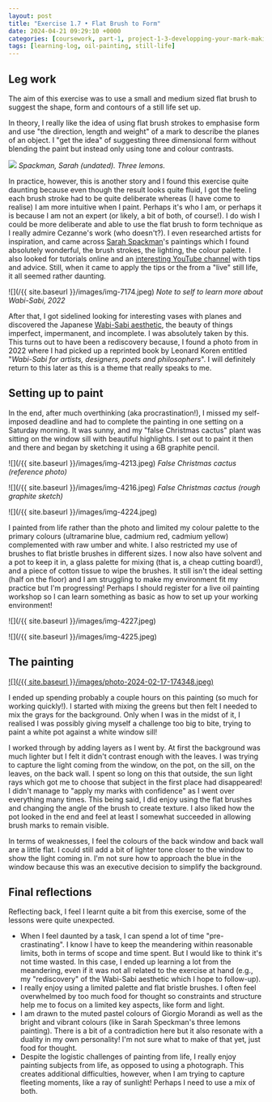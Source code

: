 ```yaml
---
layout: post
title: "Exercise 1.7 • Flat Brush to Form"
date: 2024-04-21 09:29:10 +0000
categories: [coursework, part-1, project-1-3-developping-your-mark-making]
tags: [learning-log, oil-painting, still-life]
---
```


## Leg work


The aim of this exercise was to use a small and medium sized flat brush to suggest the shape, form and contours of a still life set up.



In theory, I really like the idea of using flat brush strokes to emphasise form and use "the direction, length and weight" of a mark to describe the planes of an object. I "get the idea" of suggesting three dimensional form without blending the paint but instead only using tone and colour contrasts.


![](https://static.wixstatic.com/media/65125b_739ee6d026fa4c1f9abf04c38377da09~mv2.jpeg/v1/fit/w_3024,h_1890,q_90/65125b_739ee6d026fa4c1f9abf04c38377da09~mv2.webp)
_Spackman, Sarah (undated). Three lemons._


In practice, however, this is another story and I found this exercise quite daunting because even though the result looks quite fluid, I got the feeling each brush stroke had to be quite deliberate whereas (I have come to realise) I am more intuitive when I paint. Perhaps it's who I am, or perhaps it is because I am not an expert (or likely, a bit of both, of course!). I do wish I could be more deliberate and able to use the flat brush to form technique as I really admire Cezanne's work (who doesn't?). I even researched artists for inspiration, and came across [Sarah Spackman](https://www.sarahspackman.com)'s paintings which I found absolutely wonderful, the brush strokes, the lighting, the colour palette. I also looked for tutorials online and an [interesting YouTube channel](https://www.youtube.com/watch?v=q6Fh07zQ2KU&t=93s) with tips and advice. Still, when it came to apply the tips or the from a "live" still life, it all seemed rather daunting.


![](/{{ site.baseurl }}/images/img-7174.jpeg)
_Note to self to learn more about Wabi-Sabi, 2022_


After that, I got sidelined looking for interesting vases with planes and discovered the Japanese [Wabi-Sabi aesthetic](https://en.wikipedia.org/wiki/Wabi-sabi), the beauty of things imperfect, impermanent, and incomplete. I was absolutely taken by this. This turns out to have been a rediscovery because, I found a photo from in 2022 where I had picked up a reprinted book by Leonard Koren entitled "_Wabi-Sabi for artists, designers, poets and philosophers_". I will definitely return to this later as this is a theme that really speaks to me.


## Setting up to paint


In the end, after much overthinking (aka procrastination!), I missed my self-imposed deadline and had to complete the painting in one setting on a Saturday morning. It was sunny, and my "false Christmas cactus" plant was sitting on the window sill with beautiful highlights. I set out to paint it then and there and began by sketching it using a 6B graphite pencil.




![](/{{ site.baseurl }}/images/img-4213.jpeg)
_False Christmas cactus (reference photo)_



![](/{{ site.baseurl }}/images/img-4216.jpeg)
_False Christmas cactus (rough graphite sketch)_



![](/{{ site.baseurl }}/images/img-4224.jpeg)


I painted from life rather than the photo and limited my colour palette to the primary colours (ultramarine blue, cadmium red, cadmium yellow) complemented with raw umber and white. I also restricted my use of brushes to flat bristle brushes in different sizes. I now also have solvent and a pot to keep it in, a glass palette for mixing (that is, a cheap cutting board!), and a piece of cotton tissue to wipe the brushes. It still isn't the ideal setting (half on the floor) and I am struggling to make my environment fit my practice but I'm progressing! Perhaps I should register for a live oil painting workshop so I can learn something as basic as how to set up your working environment!




![](/{{ site.baseurl }}/images/img-4227.jpeg)



![](/{{ site.baseurl }}/images/img-4225.jpeg)



## The painting

[![](/{{ site.baseurl }}/images/photo-2024-02-17-174348.jpeg)](https://spaces.oca.ac.uk/gaellelog/wp-content/uploads/sites/5355/2024/04/Photo_2024-04-20_131354-scaled.jpg)


I ended up spending probably a couple hours on this painting (so much for working quickly!). I started with mixing the greens but then felt I needed to mix the grays for the background. Only when I was in the midst of it, I realised I was possibly giving myself a challenge too big to bite, trying to paint a white pot against a white window sill!



I worked through by adding layers as I went by. At first the background was much lighter but I felt it didn't contrast enough with the leaves. I was trying to capture the light coming from the window, on the pot, on the sill, on the leaves, on the back wall. I spent so long on this that outside, the sun light rays which got me to choose that subject in the first place had disappeared! I didn't manage to "apply my marks with confidence" as I went over everything many times. This being said, I did enjoy using the flat brushes and changing the angle of the brush to create texture. I also liked how the pot looked in the end and feel at least I somewhat succeeded in allowing brush marks to remain visible.



In terms of weaknesses, I feel the colours of the back window and back wall are a little flat. I could still add a bit of lighter tone closer to the window to show the light coming in. I'm not sure how to approach the blue in the window because this was an executive decision to simplify the background.


## Final reflections


Reflecting back, I feel I learnt quite a bit from this exercise, some of the lessons were quite unexpected.


- When I feel daunted by a task, I can spend a lot of time "pre-crastinating". I know I have to keep the meandering within reasonable limits, both in terms of scope and time spent. But I would like to think it's not time wasted. In this case, I ended up learning a lot from the meandering, even if it was not all related to the exercise at hand (e.g., my "rediscovery" of the Wabi-Sabi aesthetic which I hope to follow-up).
- I really enjoy using a limited palette and flat bristle brushes. I often feel overwhelmed by too much food for thought so constraints and structure help me to focus on a limited key aspects, like form and light. 
- I am drawn to the muted pastel colours of Giorgio Morandi as well as the bright and vibrant colours (like in Sarah Speckman's three lemons painting). There is a bit of a contradiction here but it also resonate with a duality in my own personality! I'm not sure what to make of that yet, just food for thought.
- Despite the logistic challenges of painting from life, I really enjoy painting subjects from life, as opposed to using a photograph. This creates additional difficulties, however, when I am trying to capture fleeting moments, like a ray of sunlight! Perhaps I need to use a mix of both.



